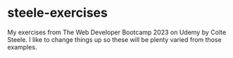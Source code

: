 # steele-exercises
My exercises from The Web Developer Bootcamp 2023 on Udemy by Colte Steele. I like to change things up so these will be plenty varied from those examples. 
